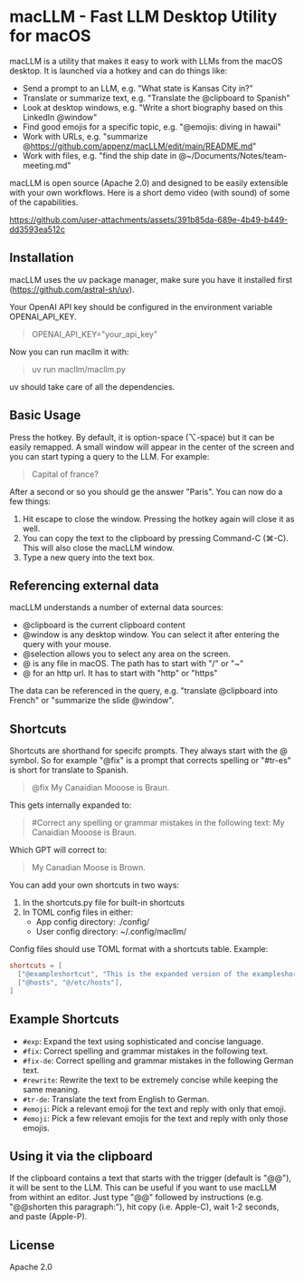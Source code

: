 # macLLM - Fast LLM Desktop Utility for macOS

macLLM is a utility that makes it easy to work with LLMs from the macOS desktop. It is launched
via a hotkey and can do things like:
* Send a prompt to an LLM, e.g. "What state is Kansas City in?"
* Translate or summarize text, e.g. "Translate the @clipboard to Spanish"
* Look at desktop windows, e.g. "Write a short biography based on this LinkedIn @window"
* Find good emojis for a specific topic, e.g. "@emojis: diving in hawaii"
* Work with URLs, e.g. "summarize @https://github.com/appenz/macLLM/edit/main/README.md"
* Work with files, e.g. "find the ship date in @~/Documents/Notes/team-meeting.md"

macLLM is open source (Apache 2.0) and designed to be easily extensible with your own workflows.
Here is a short demo video (with sound) of some of the capabilities.

https://github.com/user-attachments/assets/391b85da-689e-4b49-b449-dd3593ea512c

## Installation

macLLM uses the uv package manager, make sure you have it installed first (https://github.com/astral-sh/uv). 

Your OpenAI API key should be configured in the environment variable OPENAI_API_KEY.

> OPENAI_API_KEY="your_api_key"

Now you can run macllm it with:

> uv run macllm/macllm.py

uv should take care of all the dependencies.

## Basic Usage

Press the hotkey. By default, it is option-space (⌥-space) but it can be easily remapped. 
A small window will appear in the center of the screen and you can start typing a query to the LLM.
For example:

> Capital of france?

After a second or so you should ge the answer "Paris". You can now do a few things:
1. Hit escape to close the window. Pressing the hotkey again will close it as well.
2. You can copy the text to the clipboard by pressing Command-C (⌘-C). This will also close the macLLM window.
3. Type a new query into the text box.

## Referencing external data

macLLM understands a number of external data sources:
* @clipboard is the current clipboard content
* @window is any desktop window. You can select it after entering the query with your mouse.
* @selection allows you to select any area on the screen.
* @<filename> is any file in macOS. The path has to start with "/" or "~"
* @<url> for an http url. It has to start with "http" or "https"

The data can be referenced in the query, e.g. "translate @clipboard into French" or "summarize the slide @window".

## Shortcuts

Shortcuts are shorthand for specifc prompts. They always start with the @ symbol. So for example "@fix" is a prompt that corrects spelling or "#tr-es" is short for translate to Spanish. 

>@fix My Canaidian Mooose is Braun.

This gets internally expanded to:

>#Correct any spelling or grammar mistakes in the following text: My Canaidian Mooose is Braun.

Which GPT will correct to:

> My Canadian Moose is Brown.

You can add your own shortcuts in two ways:
1. In the shortcuts.py file for built-in shortcuts
2. In TOML config files in either:
   - App config directory: ./config/
   - User config directory: ~/.config/macllm/

Config files should use TOML format with a shortcuts table. Example:
```toml
shortcuts = [
  ["@exampleshortcut", "This is the expanded version of the exampleshortcut."],
  ["@hosts", "@/etc/hosts"],
]
```

## Example Shortcuts
- `#exp`: Expand the text using sophisticated and concise language.
- `#fix`: Correct spelling and grammar mistakes in the following text.
- `#fix-de`: Correct spelling and grammar mistakes in the following German text.
- `#rewrite`: Rewrite the text to be extremely concise while keeping the same meaning.
- `#tr-de`: Translate the text from English to German.
- `#emoji`: Pick a relevant emoji for the text and reply with only that emoji.
- `#emoji`: Pick a few relevant emojis for the text and reply with only those emojis.

## Using it via the clipboard

If the clipboard contains a text that starts with the trigger (default is "@@"), it will be sent to the LLM.
This can be useful if you want to use macLLM from withint an editor. Just type "@@" followed by instructions (e.g. "@@shorten this paragraph:"), hit copy (i.e. Apple-C), wait 1-2 seconds, and paste (Apple-P). 

## License

Apache 2.0
